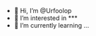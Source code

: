 - 👋 Hi, I’m @Urfoolop
- 👀 I’m interested in ***
- 🌱 I’m currently learning ...


<!---
Urfoolop/Urfoolop is a ✨ special ✨ repository because its `README.md` (this file) appears on your GitHub profile.
You can click the Preview link to take a look at your changes.
--->
